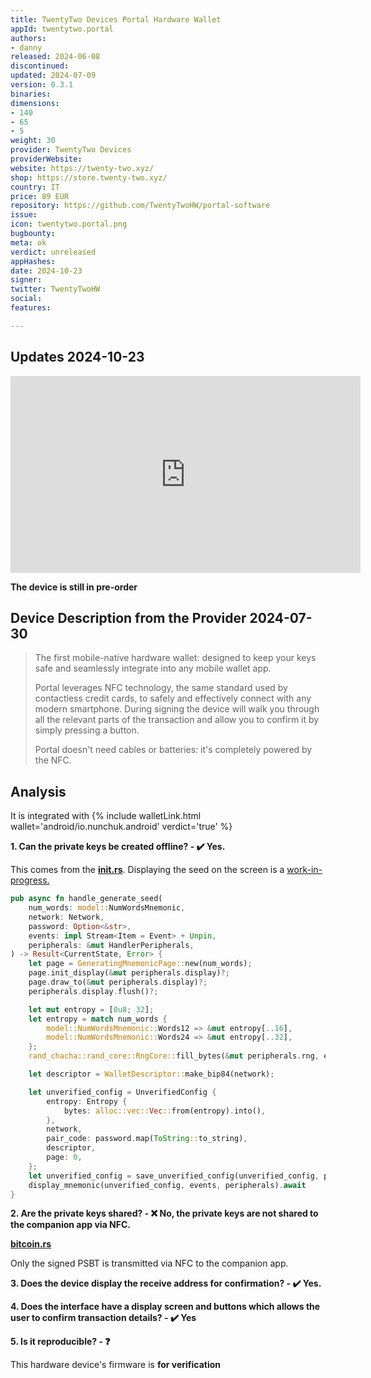 ```yaml
---
title: TwentyTwo Devices Portal Hardware Wallet
appId: twentytwo.portal
authors:
- danny
released: 2024-06-08
discontinued: 
updated: 2024-07-09
version: 0.3.1
binaries: 
dimensions:
- 140
- 65
- 5
weight: 30
provider: TwentyTwo Devices
providerWebsite: 
website: https://twenty-two.xyz/
shop: https://store.twenty-two.xyz/
country: IT
price: 89 EUR
repository: https://github.com/TwentyTwoHW/portal-software
issue: 
icon: twentytwo.portal.png
bugbounty: 
meta: ok
verdict: unreleased
appHashes: 
date: 2024-10-23
signer: 
twitter: TwentyTwoHW
social: 
features: 

---
```


## Updates 2024-10-23

<iframe width="560" height="315" src="https://www.youtube.com/embed/iYFHqX9jo7Y?si=gJIEQ_Wd4Fi_9ZyA" title="YouTube video player" frameborder="0" allow="accelerometer; autoplay; clipboard-write; encrypted-media; gyroscope; picture-in-picture; web-share" referrerpolicy="strict-origin-when-cross-origin" allowfullscreen></iframe>

**The device is still in pre-order**

## Device Description from the Provider 2024-07-30

> The first mobile-native hardware wallet: designed to keep your keys safe and seamlessly integrate into any mobile wallet app.
>
> Portal leverages NFC technology, the same standard used by contactless credit cards, to safely and effectively connect with any modern smartphone. During signing the device will walk you through all the relevant parts of the transaction and allow you to confirm it by simply pressing a button.
>
> Portal doesn't need cables or batteries: it's completely powered by the NFC.

## Analysis

It is integrated with {% include walletLink.html wallet='android/io.nunchuk.android' verdict='true' %}

**1. Can the private keys be created offline? - ✔️ Yes.**

This comes from the **[init.rs](https://github.com/TwentyTwoHW/portal-software/blob/c5a630090d53164d1d4b13fb03456519b1e113af/firmware/src/handlers/init.rs#L527)**. Displaying the seed on the screen is a [work-in-progress.](https://github.com/TwentyTwoHW/portal-software/issues/26)

```rust
pub async fn handle_generate_seed(
    num_words: model::NumWordsMnemonic,
    network: Network,
    password: Option<&str>,
    events: impl Stream<Item = Event> + Unpin,
    peripherals: &mut HandlerPeripherals,
) -> Result<CurrentState, Error> {
    let page = GeneratingMnemonicPage::new(num_words);
    page.init_display(&mut peripherals.display)?;
    page.draw_to(&mut peripherals.display)?;
    peripherals.display.flush()?;

    let mut entropy = [0u8; 32];
    let entropy = match num_words {
        model::NumWordsMnemonic::Words12 => &mut entropy[..16],
        model::NumWordsMnemonic::Words24 => &mut entropy[..32],
    };
    rand_chacha::rand_core::RngCore::fill_bytes(&mut peripherals.rng, entropy);

    let descriptor = WalletDescriptor::make_bip84(network);

    let unverified_config = UnverifiedConfig {
        entropy: Entropy {
            bytes: alloc::vec::Vec::from(entropy).into(),
        },
        network,
        pair_code: password.map(ToString::to_string),
        descriptor,
        page: 0,
    };
    let unverified_config = save_unverified_config(unverified_config, peripherals).await?;
    display_mnemonic(unverified_config, events, peripherals).await
}
```

**2. Are the private keys shared? - ❌ No, the private keys are not shared to the companion app via NFC.**

 **[bitcoin.rs](https://github.com/TwentyTwoHW/portal-software/blob/c5a630090d53164d1d4b13fb03456519b1e113af/firmware/src/handlers/bitcoin.rs#L216)**

 Only the signed PSBT is transmitted via NFC to the companion app.

**3. Does the device display the receive address for confirmation? - ✔️ Yes.**

**4. Does the interface have a display screen and buttons which allows the user to confirm transaction details? - ✔️ Yes**

**5. Is it reproducible? - ❓**

This hardware device's firmware is **for verification**
